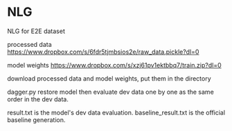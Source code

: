 # NLG
NLG for E2E dataset 

processed data https://www.dropbox.com/s/6fdr5tjmbsios2e/raw_data.pickle?dl=0

model weights https://www.dropbox.com/s/xzj61pv1ektbbq7/train.zip?dl=0

download processed data and model weights, put them in the directory

dagger.py restore model then evaluate dev data one by one as the same order in the dev data. 

result.txt is the model's dev data evaluation. baseline_result.txt is the official baseline generation.


